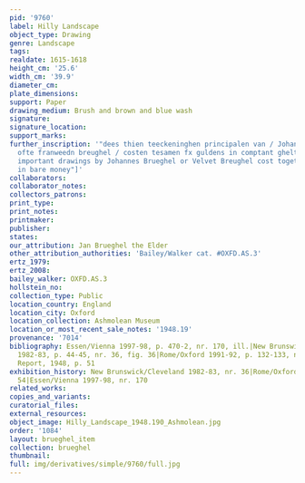 ```yaml
---
pid: '9760'
label: Hilly Landscape
object_type: Drawing
genre: Landscape
tags: 
realdate: 1615-1618
height_cm: '25.6'
width_cm: '39.9'
diameter_cm: 
plate_dimensions: 
support: Paper
drawing_medium: Brush and brown and blue wash
signature: 
signature_location: 
support_marks: 
further_inscription: '"dees thien teeckeninghen principalen van / Johannes brueghel
  ofte franweedn breughel / costen tesamen fx guldens in comptant ghelt" ["these ten
  important drawings by Johannes Brueghel or Velvet Breughel cost together ten guilders
  in bare money"]'
collaborators: 
collaborator_notes: 
collectors_patrons: 
print_type: 
print_notes: 
printmaker: 
publisher: 
states: 
our_attribution: Jan Brueghel the Elder
other_attribution_authorities: 'Bailey/Walker cat. #OXFD.AS.3'
ertz_1979: 
ertz_2008: 
bailey_walker: OXFD.AS.3
hollstein_no: 
collection_type: Public
location_country: England
location_city: Oxford
location_collection: Ashmolean Museum
location_or_most_recent_sale_notes: '1948.19'
provenance: '7014'
bibliography: Essen/Vienna 1997-98, p. 470-2, nr. 170, ill.|New Brunswick/Cleveland
  1982-83, p. 44-45, nr. 36, fig. 36|Rome/Oxford 1991-92, p. 132-133, nr. 54, ill.|Annual
  Report, 1948, p. 51
exhibition_history: New Brunswick/Cleveland 1982-83, nr. 36|Rome/Oxford 1991-92, nr.
  54|Essen/Vienna 1997-98, nr. 170
related_works: 
copies_and_variants: 
curatorial_files: 
external_resources: 
object_image: Hilly_Landscape_1948.190_Ashmolean.jpg
order: '1084'
layout: brueghel_item
collection: brueghel
thumbnail: 
full: img/derivatives/simple/9760/full.jpg
---
```


